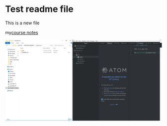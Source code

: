 # Test readme file

This is a new file

my[course notes](./notes.txt)

![Image of my atom editor](./images/screenshot.Png)
